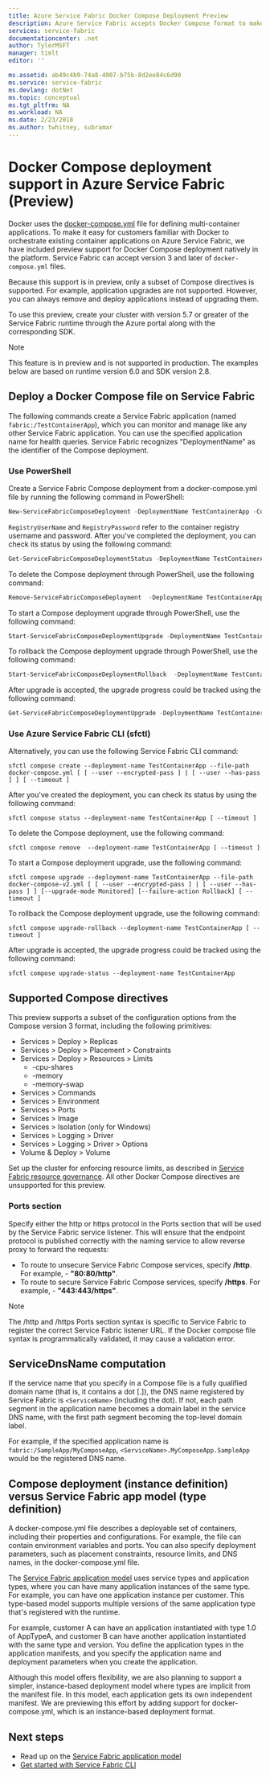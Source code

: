 ```yaml
---
title: Azure Service Fabric Docker Compose Deployment Preview
description: Azure Service Fabric accepts Docker Compose format to make it easier to orchestrate existing containers using Service Fabric. This support is currently in preview.
services: service-fabric
documentationcenter: .net
author: TylerMSFT
manager: timlt
editor: ''

ms.assetid: ab49c4b9-74a8-4907-b75b-8d2ee84c6d90
ms.service: service-fabric
ms.devlang: dotNet
ms.topic: conceptual
ms.tgt_pltfrm: NA
ms.workload: NA
ms.date: 2/23/2018
ms.author: twhitney, subramar
---
```

# Docker Compose deployment support in Azure Service Fabric (Preview)

Docker uses the [docker-compose.yml](https://docs.docker.com/compose) file for defining multi-container applications. To make it easy for customers familiar with Docker to orchestrate existing container applications on Azure Service Fabric, we have included preview support for Docker Compose deployment natively in the platform. Service Fabric can accept version 3 and later of `docker-compose.yml` files. 

Because this support is in preview, only a subset of Compose directives is supported. For example, application upgrades are not supported. However, you can always remove and deploy applications instead of upgrading them.

To use this preview, create your cluster with version 5.7 or greater of the Service Fabric runtime through the Azure portal along with the corresponding SDK. 

> [!NOTE]
> This feature is in preview and is not supported in production.
> The examples below are based on runtime version 6.0 and SDK version 2.8.

## Deploy a Docker Compose file on Service Fabric

The following commands create a Service Fabric application (named `fabric:/TestContainerApp`), which you can monitor and manage like any other Service Fabric application. You can use the specified application name for health queries.
Service Fabric recognizes "DeploymentName" as the identifier of the Compose deployment.

### Use PowerShell

Create a Service Fabric Compose deployment from a docker-compose.yml file by running the following command in PowerShell:

```powershell
New-ServiceFabricComposeDeployment -DeploymentName TestContainerApp -Compose docker-compose.yml [-RegistryUserName <>] [-RegistryPassword <>] [-PasswordEncrypted]
```

`RegistryUserName` and `RegistryPassword` refer to the container registry username and password. After you've completed the deployment, you can check its status by using the following command:

```powershell
Get-ServiceFabricComposeDeploymentStatus -DeploymentName TestContainerApp
```

To delete the Compose deployment through PowerShell, use the following command:

```powershell
Remove-ServiceFabricComposeDeployment  -DeploymentName TestContainerApp
```

To start a Compose deployment upgrade through PowerShell, use the following command:

```powershell
Start-ServiceFabricComposeDeploymentUpgrade -DeploymentName TestContainerApp -Compose docker-compose-v2.yml -Monitored -FailureAction Rollback
```

To rollback the Compose deployment upgrade through PowerShell, use the following command:

```powershell
Start-ServiceFabricComposeDeploymentRollback  -DeploymentName TestContainerApp
```

After upgrade is accepted, the upgrade progress could be tracked using the following command:

```powershell
Get-ServiceFabricComposeDeploymentUpgrade -DeploymentName TestContainerApp
```

### Use Azure Service Fabric CLI (sfctl)

Alternatively, you can use the following Service Fabric CLI command:

```azurecli
sfctl compose create --deployment-name TestContainerApp --file-path docker-compose.yml [ [ --user --encrypted-pass ] | [ --user --has-pass ] ] [ --timeout ]
```

After you've created the deployment, you can check its status by using the following command:

```azurecli
sfctl compose status --deployment-name TestContainerApp [ --timeout ]
```

To delete the Compose deployment, use the following command:

```azurecli
sfctl compose remove  --deployment-name TestContainerApp [ --timeout ]
```

To start a Compose deployment upgrade, use the following command:

```azurecli
sfctl compose upgrade --deployment-name TestContainerApp --file-path docker-compose-v2.yml [ [ --user --encrypted-pass ] | [ --user --has-pass ] ] [--upgrade-mode Monitored] [--failure-action Rollback] [ --timeout ]
```

To rollback the Compose deployment upgrade, use the following command:

```azurecli
sfctl compose upgrade-rollback --deployment-name TestContainerApp [ --timeout ]
```

After upgrade is accepted, the upgrade progress could be tracked using the following command:

```azurecli
sfctl compose upgrade-status --deployment-name TestContainerApp
```

## Supported Compose directives

This preview supports a subset of the configuration options from the Compose version 3 format, including the following primitives:

* Services > Deploy > Replicas
* Services > Deploy > Placement > Constraints
* Services > Deploy > Resources > Limits
    * -cpu-shares
    * -memory
    * -memory-swap
* Services > Commands
* Services > Environment
* Services > Ports
* Services > Image
* Services > Isolation (only for Windows)
* Services > Logging > Driver
* Services > Logging > Driver > Options
* Volume & Deploy > Volume

Set up the cluster for enforcing resource limits, as described in [Service Fabric resource governance](service-fabric-resource-governance.md). All other Docker Compose directives are unsupported for this preview.

### Ports section

Specify either the http or https protocol in the Ports section that will be used by the Service Fabric service listener. This will ensure that the endpoint protocol is published correctly with the naming service to allow reverse proxy to forward the requests:
* To route to unsecure Service Fabric Compose services, specify **/http**. For example, - **"80:80/http"**.
* To route to secure Service Fabric Compose services, specify **/https**. For example, - **"443:443/https"**.

> [!NOTE]
> The /http and /https Ports section syntax is specific to Service Fabric to register the correct Service Fabric listener URL.  If the Docker compose file syntax is programmatically validated, it may cause a validation error.

## ServiceDnsName computation

If the service name that you specify in a Compose file is a fully qualified domain name (that is, it contains a dot [.]), the DNS name registered by Service Fabric is `<ServiceName>` (including the dot). If not, each path segment in the application name becomes a domain label in the service DNS name, with the first path segment becoming the top-level domain label.

For example, if the specified application name is `fabric:/SampleApp/MyComposeApp`, `<ServiceName>.MyComposeApp.SampleApp` would be the registered DNS name.

## Compose deployment (instance definition) versus Service Fabric app model (type definition)

A docker-compose.yml file describes a deployable set of containers, including their properties and configurations.
For example, the file can contain environment variables and ports. You can also specify deployment parameters, such as placement constraints, resource limits, and DNS names, in the docker-compose.yml file.

The [Service Fabric application model](service-fabric-application-model.md) uses service types and application types, where you can have many application instances of the same type. For example, you can have one application instance per customer. This type-based model supports multiple versions of the same application type that's registered with the runtime.

For example, customer A can have an application instantiated with type 1.0 of AppTypeA, and customer B can have another application instantiated with the same type and version. You define the application types in the application manifests, and you specify the application name and deployment parameters when you create the application.

Although this model offers flexibility, we are also planning to support a simpler, instance-based deployment model where types are implicit from the manifest file. In this model, each application gets its own independent manifest. We are previewing this effort by adding support for docker-compose.yml, which is an instance-based deployment format.

## Next steps

* Read up on the [Service Fabric application model](service-fabric-application-model.md)
* [Get started with Service Fabric CLI](service-fabric-cli.md)
